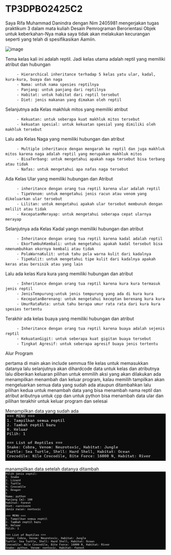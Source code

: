 # TP3DPBO2425C2

 Saya Rifa Muhammad Danindra dengan Nim 2405981 mengerjakan tugas praktikum 3 dalam mata kuliah Desain Pemrograman Berorientasi Objek untuk keberkahan-Nya maka saya tidak akan melakukan kecurangan seperti yang telah di spesifikasikan Aamiin.
 

<img width="859" height="540" alt="image" src="https://github.com/user-attachments/assets/41e7eb39-18c9-431f-aa92-36398b66770d" />

Tema kelas kali ini adalah reptil. Jadi kelas utama adalah reptil yang memiliki atribut dan hubungan

         - Hierarchical inheritance terhadap 5 kelas yatu ular, kadal, kura-kura, buaya dan naga
         - Nama: untuk nama spesies reptilnya
         - Panjang: untuk panjang dari reptilnya
         - Habitat: untuk habitat dari reptil tersebut
         - Diet: jenis makanan yang dimakan oleh reptil
         
Selanjutnya ada Kelas makhluk  mitos yang memiliki atribut

         - Kekuatan: untuk seberapa kuat makhluk mitos tersebut
         - kekuatan spesial: untuk kekuatan spesial yang dimiliki oleh makhluk tersebut
         
Lalu ada Kelas Naga yang memiliki hubungan dan atribut

         - Multiple inheritance dengan mengarah ke reptil dan juga makhluk mitos karena naga adalah reptil yang merupakan makhluk mitos
         - BisaTerbang: untuk mengetahui apakah naga tersebut bisa terbang atau tidak
         - Nafas: untuk mengetahui apa nafas naga tersebut

Ada Kelas Ular yang memiliki hubungan dan Atribut

         - inheritance dengan orang tua reptil karena ular adalah reptil
         - TipeVenom: untuk mengetahui jenis racun atau venom yang dikeluarkan ular tersebut
         - Lilitan: untuk mengetahui apakah ular tersebut membunuh dengan melilit atau tidak
         - KecepatanMerayap: untuk mengetahui seberapa cepat ularnya merayap

Selanjutnya ada Kelas Kadal yangn memiliki hubungan dan atribut

         - Inheritance dengan orang tua reptil karena kadal adalah reptil
         - EkorTumbuhKembali: untuk mengetahui apakah kadal tersebut bisa nmenumbuhkan ekornya kembali atau tidak
         - PolaWarnaKulit: untuk tahu pola warna kulit dari kadalnya
         - TipeKulit: untuk mengetahui tipe kulit dari kadalnya apakah keras atau bersisik atau yang lain

Lalu ada kelas Kura kura yang memiliki hubungan dan atribut

         - Inheritance dengan orang tua reptil karena kura kura termasuk jenis reptil
         - JenisTempurung:untuk jenis tempurung yang ada di kura kura
         - KecepatanBerenang: untuk mengetahui keceptan berenang kura kura
         - UmurRataRata: untuk tahu berapa umur rata rata dari kura kura spesies tertentu
         
Terakhir ada kelas buaya yang memiliki hubungan dan atribut

         - Inheritance dengan orang tua reptil karena buaya adalah sejenis reptil
         - KekuatanGigit: untuk seberapa kuat gigitan buaya tersebut
         - Tingkat Agresif: untuk seberapa agresif buaya jenis tertentu


Alur Program

pertama di main akan include semmua file kelas untuk memasukkan datanya lalu selanjutnya akan dihardcode data untuk kelas dan atributnya lalu diberikan keluaran pilihan untuk emmilih aksi yang akan dilakukan ada menampilkan menambah dan keluar program, kalau memilih tampilkan akan mengeluarkan semua data yang sudah ada ataupun ditambahkan lalu pilihan kedua untuk menambah data yang bisa menambah nama reptil dan atribut aributnya untuk cpp dan untuk python bisa menambah data ular dan pilihan terakhir untuk keluar program dan selesai

Menampilkan data yang sudah ada
![Dokumentasi](cpp/dokumentasi/cpp1.png)

manampilkan data setelah datanya ditambah
![Dokumentasi](cpp/dokumentasi/cpp2.png)



 



         
         
